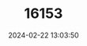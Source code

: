---
title: "16153"
category: "Parantica phyle"
draft: false
date: 2024-02-22 13:03:50
languages:
  English: ["Felder's Tiger"]
---